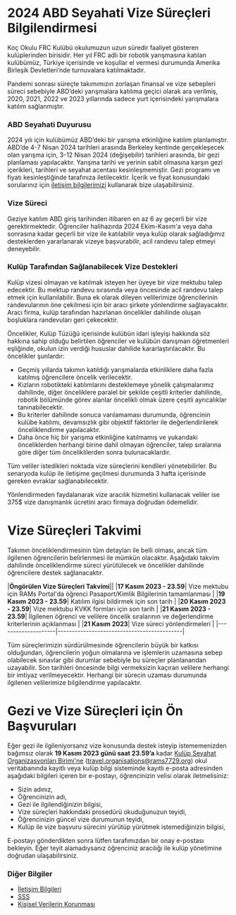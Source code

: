 # 2024 ABD Seyahati Vize Süreçleri Bilgilendirmesi
Koç Okulu FRC Kulübü okulumuzun uzun süredir faaliyet gösteren kulüplerinden birisidir. Her yıl FRC adlı bir robotik yarışmasına katılan kulübümüz, Türkiye içerisinde ve koşullar el vermesi durumunda Amerika Birleşik Devletleri’nde turnuvalara katılmaktadır. 

Pandemi sonrası süreçte takımımızın zorlaşan finansal ve vize sebepleri süreci sebebiyle ABD’deki yarışmalara katılıma geçici olarak ara verilmiş, 2020, 2021, 2022 ve 2023 yıllarında sadece yurt içerisindeki yarışmalara katılım sağlanmıştır.
### ABD Seyahati Duyurusu
2024 yılı için kulübümüz ABD’deki bir yarışma etkinliğine katılım planlamıştır. ABD’de 4-7 Nisan 2024 tarihleri arasında Berkeley kentinde gerçekleşecek olan yarışma için, 3-12 Nisan 2024 (değişebilir) tarihleri arasında, bir gezi planlaması yapılacaktır. Yarışma tarihi ve yerinin sabit olmasına karşın gezi içerikleri, tarihleri ve seyahat acentası kesinleşmemiştir. Gezi programı ve fiyatı kesinleştiğinde tarafınıza iletilecektir. İçerik ve fiyat konusundaki sorularınız için [iletişim bilgilerimizi](https://kb.rams7729.org/parents24/travelcontacts.html) kullanarak bize ulaşabilirsiniz.
### Vize Süreci
Geziye katılım ABD giriş tarihinden itibaren en az 6 ay geçerli bir vize gerektirmektedir. Öğrenciler halihazırda 2024 Ekim-Kasım'a veya daha sonrasına kadar geçerli bir vize ile katılabilir veya kulüp olarak sağladığımız desteklerden yararlanarak vizeye başvurabilir, acil randevu talep etmeyi deneyebilir. 
### Kulüp Tarafından Sağlanabilecek Vize Destekleri
Kulüp vizesi olmayan ve katılmak isteyen her üyeye bir vize mektubu talep edecektir. Bu mektup randevu sırasında veya öncesinde acil randevu talep etmek için kullanılabilir. Buna ek olarak dileyen velilerimize öğrencilerinin randevularının öne çekilmesi için bir aracı şirkete yönlendirme sağlayacaktır. Aracı firma, kulüp tarafından hazırlanan öncelikler dahilinde oluşan boşluklara randevuları geri çekecektir.

Öncelikler, Kulüp Tüzüğü içerisinde kulübün idari işleyişi hakkında söz hakkına sahip olduğu belirtilen öğrenciler ve kulübün danışman öğretmenleri eşliğinde, okulun izin verdiği hususlar dahilide kararlaştırılacaktır. Bu öncelikler şunlardır:
- Geçmiş yıllarda takımın katıldığı yarışmalarda etkinliklere daha fazla katılmış öğrencilere öncelik verilecektir.
- Kızların robotikteki katılımlarını desteklemeye yönelik çalışmalarımız dahilinde, diğer önceliklere paralel bir şekilde çeşitli kriterler dahilinde, robotik bölümünde görev alanlar öncelikli olmak üzere çeşitli ayrıcalıklar tanınabilecektir.
- Bu kriterler dahilinde sonuca varılamaması durumunda, öğrencinin kulübe katılımı, devamsızlık gibi objektif faktörler ile değerlendirilerek önceliklendirme yapılacaktır.
- Daha önce hiç bir yarışma etkinliğine katılmamış ve yukarıdaki önceliklerden herhangi birine dahil olmayan öğrenciler, talep sıralarına göre diğer tüm önceliklilerden sonra bulunacaklardır.

Tüm veliler istedikleri noktada vize süreçlerini kendileri yönetebilirler. Bu senaryoda kulüp ile iletişime geçilmesi durumunda 3 hafta içerisinde gereken evraklar sağlanabilecektir.

Yönlendirmeden faydalanarak vize aracılık hizmetini kullanacak veliler ise 375$ vize danışmanlık ücretini aracı firmaya doğrudan ödemelidir.

# Vize Süreçleri Takvimi

Takımın önceliklendirmesinin tüm detayları ile belli olması, ancak tüm ilgilenen öğrencilerin belirlenmesi ile mümkün olacaktır. Aşağıdaki takvim dahilinde önceliklendirme süreci yürütülecek ve öncelikler dahilinde öğrencilere destek sağlanacaktır.

|**Öngörülen Vize Süreçleri Takvimi**||
|**17 Kasım 2023 - 23.59**| Vize mektubu için RAMs Portal'da öğrenci Pasaport/Kimlik Bilgilerinin tamamlanması |
|**19 Kasım 2023 - 23.59**| Katılım ilgisi bildirmek için son tarih |
|**20 Kasım 2023 - 23.59**| Vize mektubu KVKK formları için son tarih |
|**21 Kasım 2023 - 23.59**| İlgilenen öğrenci ve velilere öncelik sıralarının ve değerlendirme kriterlerinin açıklanması |
|**21 Kasım 2023**| Vize süreci yönlendirmeleri |
|--------------------|--------------------------------------------|

Tüm süreçlerimizin sürdürülmesinde öğrencilerin büyük bir katkısı olduğundan, öğrencilerin yoğun olmalarına ve işlemlerin uzamasına sebep olabilecek sınavlar gibi durumlar sebebiyle bu süreçler planlanandan uzayabilir. Son tarihleri öncesinde bilgi vermeksizin kaçıran velilere herhangi bir imtiyaz verilmeyecektir. Herhangi bir sürecin uzaması durumunda ilgilenen velilerimize bilgilendirme yapılacaktır.

# Gezi ve Vize Süreçleri için Ön Başvuruları

Eğer gezi ile ilgileniyorsanız vize konusunda destek isteyip istememenizden bağımsız olarak **19 Kasım 2023 günü saat 23.59’a** kadar [Kulüp Seyahat Organizasyonları Birimi'ne](mailto:travel.organisations@rams7729.org]) (travel.organisations@rams7729.org) okul veritabanında kayıtlı veya kulüp bilgi sisteminde kayıtlı e-posta adresinden aşağıdaki bilgileri içeren bir e-postayı, öğrencinizin velisi olarak iletmelisiniz:
- Sizin adınız,
- Öğrencinizin adı,
- Gezi ile ilgilendiğinizin bilgisi,
- Vize süreçleri hakkındaki prosedürü okuduğunuzun teyidi,
- Öğrencinizin güncel vize durumunun teyidi,
- Kulüp ile vize başvuru sürecini yürütüp yürütmek istemediğinizin bilgisi,

E-postayı gönderdikten sonra lütfen tarafımızdan bir onay e-postası bekleyin. Eğer teyit alamadıysanız öğrenciniz aracılığı ile kulüp yönetimine doğrudan ulaşabilirsiniz.

### Diğer Bilgiler
- [İletişim Bilgileri](TravelContacts.md)
- [SSS](FAQ.md)
- [Kişisel Verilerin Korunması](PrivacyOverview.md)
